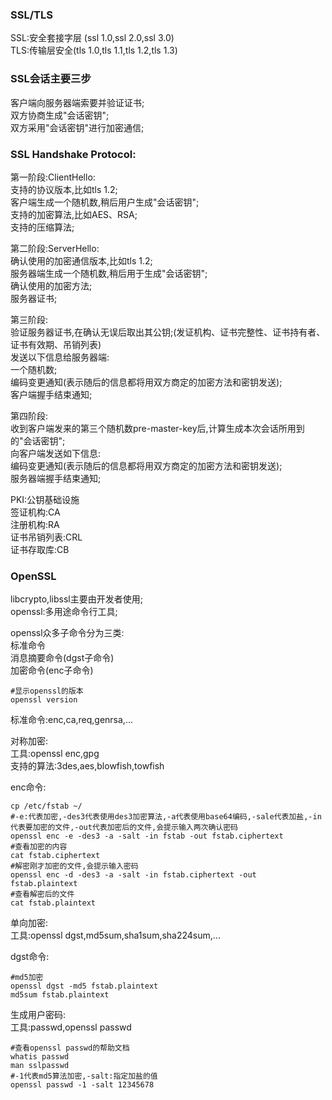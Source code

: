 ### SSL/TLS  
SSL:安全套接字层 (ssl 1.0,ssl 2.0,ssl 3.0)  
TLS:传输层安全(tls 1.0,tls 1.1,tls 1.2,tls 1.3)

### SSL会话主要三步 
客户端向服务器端索要并验证证书;  
双方协商生成"会话密钥";  
双方采用"会话密钥"进行加密通信;  

### SSL Handshake Protocol:  

第一阶段:ClientHello:  
支持的协议版本,比如tls 1.2;  
客户端生成一个随机数,稍后用户生成"会话密钥";    
支持的加密算法,比如AES、RSA;  
支持的压缩算法;  

第二阶段:ServerHello:  
确认使用的加密通信版本,比如tls 1.2;  
服务器端生成一个随机数,稍后用于生成"会话密钥";  
确认使用的加密方法;  
服务器证书;  

第三阶段:  
验证服务器证书,在确认无误后取出其公钥;(发证机构、证书完整性、证书持有者、证书有效期、吊销列表)  
发送以下信息给服务器端:  
一个随机数;  
编码变更通知(表示随后的信息都将用双方商定的加密方法和密钥发送);  
客户端握手结束通知;  

第四阶段:  
收到客户端发来的第三个随机数pre-master-key后,计算生成本次会话所用到的"会话密钥";  
向客户端发送如下信息:  
编码变更通知(表示随后的信息都将用双方商定的加密方法和密钥发送);  
服务器端握手结束通知;  


PKI:公钥基础设施  
签证机构:CA  
注册机构:RA  
证书吊销列表:CRL  
证书存取库:CB  

### OpenSSL  
libcrypto,libssl主要由开发者使用;    
openssl:多用途命令行工具;  

openssl众多子命令分为三类:  
标准命令  
消息摘要命令(dgst子命令)  
加密命令(enc子命令)  

```shell
#显示openssl的版本
openssl version
```
标准命令:enc,ca,req,genrsa,...  

对称加密:  
工具:openssl enc,gpg  
支持的算法:3des,aes,blowfish,towfish  

enc命令:  
```shell
cp /etc/fstab ~/
#-e:代表加密,-des3代表使用des3加密算法,-a代表使用base64编码,-sale代表加盐,-in代表要加密的文件,-out代表加密后的文件,会提示输入两次确认密码
openssl enc -e -des3 -a -salt -in fstab -out fstab.ciphertext
#查看加密的内容
cat fstab.ciphertext
#解密刚才加密的文件,会提示输入密码
openssl enc -d -des3 -a -salt -in fstab.ciphertext -out fstab.plaintext
#查看解密后的文件
cat fstab.plaintext
```

单向加密:  
工具:openssl dgst,md5sum,sha1sum,sha224sum,...   

dgst命令:  
```shell
#md5加密
openssl dgst -md5 fstab.plaintext
md5sum fstab.plaintext
```

生成用户密码:  
工具:passwd,openssl passwd
```shell
#查看openssl passwd的帮助文档
whatis passwd
man sslpasswd
#-1代表md5算法加密,-salt:指定加盐的值
openssl passwd -1 -salt 12345678
```





